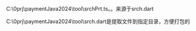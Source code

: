


C:\0prj\paymentJava2024\tool\srchPrt.ts。。来源于srch.dart


C:\0prj\paymentJava2024\tool\srch.dart是提取文件到指定目录，方便打包的